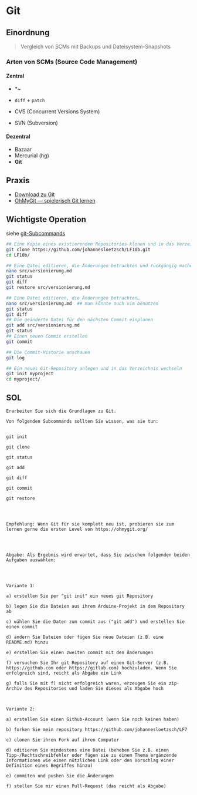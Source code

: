 # Git

## Einordnung

> Vergleich von SCMs mit Backups und Dateisystem-Snapshots


### Arten von SCMs (**Source Code Management**)

#### Zentral

* \*~
* `diff` + `patch`

* CVS (Concurrent Versions System)
* SVN (Subversion)

#### Dezentral

* Bazaar
* Mercurial (hg)
* **Git**


## Praxis

* [Download zu Git](https://git-scm.com/)
* [OhMyGit — spielerisch Git lernen](https://ohmygit.org/)


## Wichtigste Operation

siehe [git-Subcommands](https://johannesloetzsch.github.io/linux-praktikum/versionskontrolle.html)

```bash
## Eine Kopie eines existierenden Repositories klonen und in das Verzeichnis wechseln
git clone https://github.com/johannesloetzsch/LF10b.git
cd LF10b/

## Eine Datei editieren, die Änderungen betrachten und rückgängig machen
nano src/versionierung.md 
git status
git diff
git restore src/versionierung.md

## Eine Datei editieren, die Änderungen betrachten…
nano src/versionierung.md  ## man könnte auch vim benutzen
git status
git diff
## Die geänderte Datei für den nächsten Commit einplanen
git add src/versionierung.md 
git status 
## Einen neuen Commit erstellen
git commit

## Die Commit-Historie anschauen
git log
```

```bash
## Ein neues Git-Repository anlegen und in das Verzeichnis wechseln
git init myproject
cd myproject/
```


## SOL

```
Erarbeiten Sie sich die Grundlagen zu Git.

Von folgenden Subcommands sollten Sie wissen, was sie tun:


git init

git clone

git status

git add

git diff

git commit

git restore




Empfehlung: Wenn Git für sie komplett neu ist, probieren sie zum lernen gerne die ersten Level von https://ohmygit.org/




Abgabe: Als Ergebnis wird erwartet, dass Sie zwischen folgenden beiden Aufgaben auswählen:




Variante 1:

a) erstellen Sie per "git init" ein neues git Repository

b) legen Sie die Dateien aus ihrem Arduine-Projekt in dem Repository ab

c) wählen Sie die Daten zum commit aus ("git add") und erstellen Sie einen commit

d) ändern Sie Dateien oder fügen Sie neue Dateien (z.B. eine README.md) hinzu

e) erstellen Sie einen zweiten commit mit den Änderungen

f) versuchen Sie Ihr git Repository auf einen Git-Server (z.B. https://github.com oder https://gitlab.com) hochzuladen. Wenn Sie erfolgreich sind, reicht als Abgabe ein Link

g) falls Sie mit f) nicht erfolgreich waren, erzeugen Sie ein zip-Archiv des Repositories und laden Sie dieses als Abgabe hoch

 

Variante 2:

a) erstellen Sie einen Github-Account (wenn Sie noch keinen haben)

b) forken Sie mein repository https://github.com/johannesloetzsch/LF7

c) clonen Sie ihren Fork auf ihren Computer

d) editieren Sie mindestens eine Datei (beheben Sie z.B. einen Tipp-/Rechtschreibfehler oder fügen sie zu einem Thema ergänzende Informationen wie einen nützlichen Link oder den Vorschlag einer Definition eines Begriffes hinzu)

e) commiten und pushen Sie die Änderungen

f) stellen Sie mir einen Pull-Request (das reicht als Abgabe)
```

<!--
SOL - Definition Musterlösung

```
git init - Initialisiert ein neues lokales und leeres Git-Repository.

git clone - Klont ein Repository in ein neues Verzeichnis. Dieses muss/wird mit der URL des Repositorys angegeben.

git status - Zeigt den Status des Arbeitsverzeichnisses und des Staging-Bereichs an. Es zeigt an, welche Dateien geändert wurden, welche Dateien zum Staging-Bereich hinzugefügt wurden und welche Dateien im Staging-Bereich sind.

git add - Fügt Dateien zum Staging-Bereich hinzu. Es gibt verschiedene Möglichkeiten, Dateien hinzuzufügen.

git diff - Zeigt die Unterschiede zwischen zwei Commits, zwischen einem Commit und dem Arbeitsverzeichnis oder zwischen zwei Branches an.

git commit - Erstellt einen neuen Commit. Dieser Commit ist nur lokal verfügbar und muss mit git push auf den Remote-Server hochgeladen werden.

git restore - Stellt Dateien aus dem Staging-Bereich oder dem letzten Commit wieder her.
```
-->
